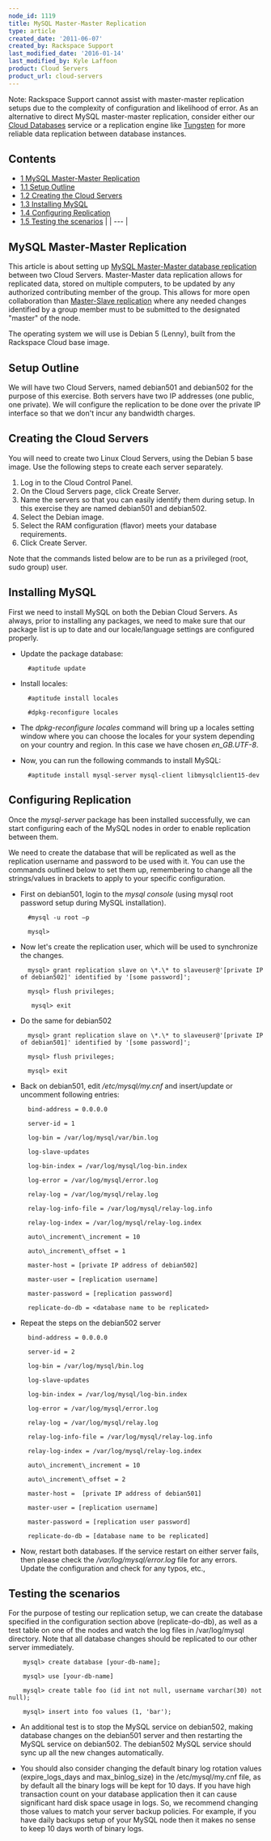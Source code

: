 ```yaml
---
node_id: 1119
title: MySQL Master-Master Replication
type: article
created_date: '2011-06-07'
created_by: Rackspace Support
last_modified_date: '2016-01-14'
last_modified_by: Kyle Laffoon
product: Cloud Servers
product_url: cloud-servers
---
```


Note: Rackspace Support cannot assist with master-master replication setups due to the complexity of configuration and likelihood of error.  As an alternative to direct MySQL master-master replication, consider either our [Cloud Databases](http://www.rackspace.com/cloud/databases/) service or a replication engine like [Tungsten](https://code.google.com/p/tungsten-replicator/) for more reliable data replication between database instances.

## Contents

-  [1 MySQL Master-Master Replication](/how-to/mysql-master-master-replication)
  -  [1.1 Setup Outline](/how-to/mysql-master-master-replication)
  -  [1.2 Creating the Cloud Servers](/how-to/mysql-master-master-replication)
  -  [1.3 Installing MySQL](/how-to/mysql-master-master-replication)
  -  [1.4 Configuring Replication](/how-to/mysql-master-master-replication)
  -  [1.5 Testing the scenarios](/how-to/mysql-master-master-replication)
 |
| --- |

## MySQL Master-Master Replication

This article is about setting up [MySQL Master-Master database replication](http://dev.mysql.com/doc/refman/5.6/en/mysql-cluster-replication-multi-master.html) between two Cloud Servers. Master-Master data replication allows for replicated data, stored on multiple computers, to be updated by any authorized contributing member of the group. This allows for more open collaboration than [Master-Slave replication](/how-to/set-up-mysql-master-slave-replication) where any needed changes identified by a group member must to be submitted to the designated "master" of the node.

The operating system we will use is Debian 5 (Lenny), built from the Rackspace Cloud base image.

## Setup Outline

We will have two Cloud Servers, named debian501 and debian502 for the purpose of this exercise. Both servers have two IP addresses (one public, one private). We will configure the replication to be done over the private IP interface so that we don't incur any bandwidth charges.

## Creating the Cloud Servers

You will need to create two Linux Cloud Servers, using the Debian 5 base image. Use the following steps to create each server separately.

1. Log in to the Cloud Control Panel.
2. On the Cloud Servers page, click Create Server.
3. Name the servers so that you can easily identify them during setup. In this exercise they are named debian501 and debian502.
4. Select the Debian image.
5. Select the RAM configuration (flavor) meets your database requirements.
6. Click Create Server.

Note that the commands listed below are to be run as a privileged (root, sudo group) user.

## Installing MySQL

First we need to install MySQL on both the Debian Cloud Servers. As always, prior to installing any packages, we need to make sure that our package list is up to date and our locale/language settings are configured properly.

- Update the package database:

        #aptitude update

- Install locales:

        #aptitude install locales

        #dpkg-reconfigure locales

- The _dpkg-reconfigure locales_ command will bring up a locales setting window where you can choose the locales for your system depending on your country and region. In this case we have chosen _en\_GB.UTF-8_.

- Now, you can run the following commands to install MySQL:

        #aptitude install mysql-server mysql-client libmysqlclient15-dev

## Configuring Replication

Once the _mysql-server_ package has been installed successfully, we can start configuring each of the MySQL nodes in order to enable replication between them.

We need to create the database that will be replicated as well as the replication username and password to be used with it. You can use the commands outlined below to set them up, remembering to change all the strings/values in brackets to apply to your specific configuration.

- First on debian501, login to the _mysql console_ (using mysql root password setup during MySQL installation).

        #mysql -u root –p

        mysql>

- Now let's create the replication user, which will be used to synchronize the changes.

        mysql> grant replication slave on \*.\* to slaveuser@'[private IP of debian502]' identified by '[some password]';

        mysql> flush privileges;

         mysql> exit

- Do the same for debian502

        mysql> grant replication slave on \*.\* to slaveuser@'[private IP of debian501]' identified by '[some password]';

        mysql> flush privileges;

        mysql> exit

- Back on debian501, edit _/etc/mysql/my.cnf_ and insert/update or uncomment following entries:

        bind-address = 0.0.0.0

        server-id = 1

        log-bin = /var/log/mysql/var/bin.log

        log-slave-updates

        log-bin-index = /var/log/mysql/log-bin.index

        log-error = /var/log/mysql/error.log

        relay-log = /var/log/mysql/relay.log

        relay-log-info-file = /var/log/mysql/relay-log.info

        relay-log-index = /var/log/mysql/relay-log.index

        auto\_increment\_increment = 10

        auto\_increment\_offset = 1

        master-host = [private IP address of debian502]

        master-user = [replication username]

        master-password = [replication password]

        replicate-do-db = <database name to be replicated>

- Repeat the steps on the debian502 server

        bind-address = 0.0.0.0

        server-id = 2

        log-bin = /var/log/mysql/bin.log

        log-slave-updates

        log-bin-index = /var/log/mysql/log-bin.index

        log-error = /var/log/mysql/error.log

        relay-log = /var/log/mysql/relay.log

        relay-log-info-file = /var/log/mysql/relay-log.info

        relay-log-index = /var/log/mysql/relay-log.index

        auto\_increment\_increment = 10

        auto\_increment\_offset = 2

        master-host =  [private IP address of debian501]

        master-user = [replication username]

        master-password = [replication user password]

        replicate-do-db = [database name to be replicated]

- Now, restart both databases. If the service restart on either server fails, then please check the _/var/log/mysql/error.log_ file for any errors. Update the configuration and check for any typos, etc.,

## Testing the scenarios

For the purpose of testing our replication setup, we can create the database specified in the configuration section above (replicate-do-db), as well as a test table on one of the nodes and watch the log files in /var/log/mysql directory. Note that all database changes should be replicated to our other server immediately.

        mysql> create database [your-db-name];

        mysql> use [your-db-name]

        mysql> create table foo (id int not null, username varchar(30) not null);

        mysql> insert into foo values (1, 'bar');

- An additional test is to stop the MySQL service on debian502, making database changes on the debian501 server and then restarting the MySQL service on debian502. The debian502 MySQL service should sync up all the new changes automatically.

- You should also consider changing the default binary log rotation values (expire\_logs\_days and max\_binlog\_size) in the /etc/mysql/my.cnf file, as by default all the binary logs will be kept for 10 days. If you have high transaction count on your database application then it can cause significant hard disk space usage in logs. So, we recommend changing those values to match your server backup policies. For example, if you have daily backups setup of your MySQL node then it makes no sense to keep 10 days worth of binary logs.
